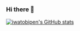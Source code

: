 ### Hi there 👋
[![iwatobipen's GitHub stats](https://github-readme-stats.vercel.app/api?username=iwatobipen)](https://github.com/iwatobipen/github-readme-stats)
<!--
**iwatobipen/iwatobipen** is a ✨ _special_ ✨ repository because its `README.md` (this file) appears on your GitHub profile.

Here are some ideas to get you started:

- 🔭 I’m currently working on ...
- 🌱 I’m currently learning ...
- 👯 I’m looking to collaborate on ...
- 🤔 I’m looking for help with ...
- 💬 Ask me about ...
- 📫 How to reach me: ...
- 😄 Pronouns: ...
- ⚡ Fun fact: ...
-->
